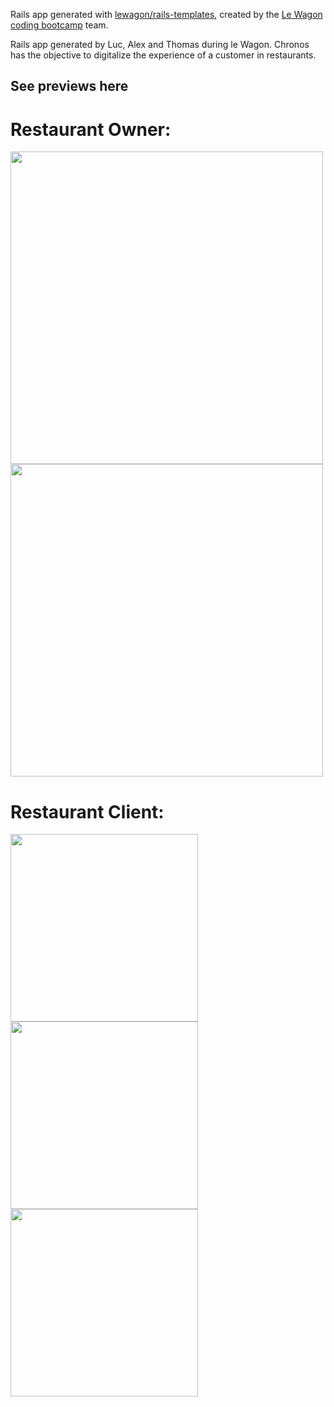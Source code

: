 Rails app generated with [lewagon/rails-templates](https://github.com/lewagon/rails-templates), created by the [Le Wagon coding bootcamp](https://www.lewagon.com) team.

Rails app generated by Luc, Alex and Thomas during le Wagon. Chronos has the objective to digitalize the experience of a customer in restaurants. 


## See previews here

# Restaurant Owner:

<img src="https://thomas-sohet-public-images.s3.eu-central-1.amazonaws.com/Chronos+-+Restaurant/Chronos+-+Restaurant+-+Dashbaord.png" width="500"/>

<img src="https://thomas-sohet-public-images.s3.eu-central-1.amazonaws.com/Chronos+-+Restaurant/Chronos+-+Restaurant+-+Table+summary.png.png" width="500"/>

# Restaurant Client:

<img src="https://thomas-sohet-public-images.s3.eu-central-1.amazonaws.com/Chronos+-+Restaurant/Chronos+-+Restaurant+-+Client+Home+page.png.png" width="300"/>

<img src="https://thomas-sohet-public-images.s3.eu-central-1.amazonaws.com/Chronos+-+Restaurant/Chronos+-+Restaurant+-+Client+order+process.png.png" width="300"/>

<img src="(https://thomas-sohet-public-images.s3.eu-central-1.amazonaws.com/Chronos+-+Restaurant/Chronos+-+Restaurant+-+Client+Basket.png.png" width="300"/>
